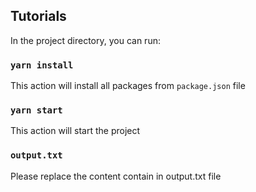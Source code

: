 ## Tutorials

In the project directory, you can run:

### `yarn install`

This action will install all packages from `package.json` file

### `yarn start`

This action will start the project

### `output.txt`

Please replace the content contain in output.txt file
